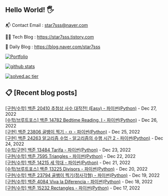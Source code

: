 ## Hello World! 🖐

📬 Contact Email : star7sss@naver.com

👨‍💻 Tech Blog : https://star7sss.tistory.com

🤪 Daily Blog : https://blog.naver.com/star7sss

[![Portfolio](https://img.shields.io/badge/Portfolio-%23000000.svg?style=for-the-badge&logo=firefox&logoColor=#FF7139)](https://fern-way-13f.notion.site/Jang-Thang-3b7b327981a2456c8ee5952eadb848b9)

[![github stats](https://github-readme-stats.vercel.app/api?username=jangThang&show_icons=true&hide_border=False)](https://star7sss.tistory.com)

[![solved.ac tier](http://mazassumnida.wtf/api/v2/generate_badge?boj=star7sss)](https://solved.ac/star7sss)

## 📋 [Recent blog posts]
[[구현/수학] 백준 20410 추첨상 사수 대작전! (Easy) - 파이썬(Python)](https://star7sss.tistory.com/632) - Dec 27, 2022<br>
[[수학/브루트포스] 백준 14782 Bedtime Reading, I - 파이썬(Python)](https://star7sss.tistory.com/631) - Dec 26, 2022<br>
[[구현] 백준 23806 골뱅이 찍기 - ㅁ - 파이썬(Python)](https://star7sss.tistory.com/630) - Dec 25, 2022<br>
[[구현] 백준 24263 알고리즘 수업 - 알고리즘의 수행 시간 2 - 파이썬(Python)](https://star7sss.tistory.com/629) - Dec 24, 2022<br>
[[수학/구현] 백준 13484 Tarifa - 파이썬(Python)](https://star7sss.tistory.com/628) - Dec 23, 2022<br>
[[구현/수학] 백준 7595 Triangles - 파이썬(Python)](https://star7sss.tistory.com/627) - Dec 22, 2022<br>
[[구현/수학] 백준 14215 세 막대 - 파이썬(Python)](https://star7sss.tistory.com/626) - Dec 21, 2022<br>
[[수학/브루트포스] 백준 13225 Divisors - 파이썬(Python)](https://star7sss.tistory.com/625) - Dec 20, 2022<br>
[[구현/수학] 백준 23794 골뱅이 찍기(정사각형) - 파이썬(Python)](https://star7sss.tistory.com/624) - Dec 19, 2022<br>
[[구현/수학] 백준 4084 Viva la Diferencia - 파이썬(Python)](https://star7sss.tistory.com/623) - Dec 18, 2022<br>
[[구현/수학] 백준 15232 Rectangles - 파이썬(Python)](https://star7sss.tistory.com/622) - Dec 17, 2022<br>
